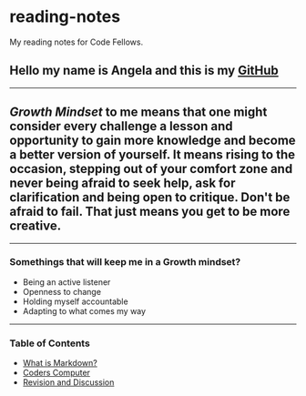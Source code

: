 # reading-notes
My reading notes for Code Fellows.

## Hello my name is Angela and this is my [GitHub](https://github.com/AngelaDzodzomenyo)
------------------------------------------------------
## *Growth Mindset* to me means that one might consider every challenge a lesson and opportunity to gain more knowledge and become a better version of yourself. It means rising to the occasion, stepping out of your comfort zone and never being afraid to seek help, ask for clarification and being open to critique. Don't be afraid to fail. That just means you get to be more creative. 
--------------------------------------------------------
### Somethings that will keep me in a Growth mindset?
  * Being an active listener
  * Openness to change 
  * Holding myself accountable
  * Adapting to what comes my way


-----------------------------------------------------------

### Table of Contents
 * [What is Markdown?](https://angeladzodzomenyo.github.io/reading-notes/markdown)
 * [Coders Computer](https://angeladzodzomenyo.github.io/reading-notes/coder-computer)
 * [Revision and Discussion](https://angeladzodzomenyo.github.io/reading-notes/revisions_and_the_cloud)
